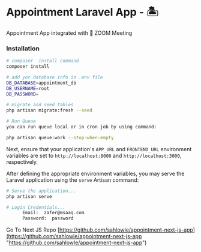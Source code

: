 # Appointment Laravel App  - 🏝️

Appointment App integrated with 🎦 ZOOM Meeting

### Installation



```bash
# composer  install command
composer install

# add yor database info in .env file
DB_DATABASE=appointment_db
DB_USERNAME=root
DB_PASSWORD=

# migrate and seed tables
php artisan migrate:fresh --seed

# Run Queue
you can run queue local or in cron job by using command:

php artisan queue:work --stop-when-empty

```

Next, ensure that your application's `APP_URL` and `FRONTEND_URL` environment variables are set to `http://localhost:8000` and `http://localhost:3000`, respectively.

After defining the appropriate environment variables, you may serve the Laravel application using the `serve` Artisan command:

```bash
# Serve the application...
php artisan serve

# Login Credentials...
      Email:  zafer@msaaq.com
      Password:  password

```
Go To Next JS Repo 
[https://github.com/sahlowle/appointment-next-js-app](https://github.com/sahlowle/appointment-next-js-app "https://github.com/sahlowle/appointment-next-js-app")